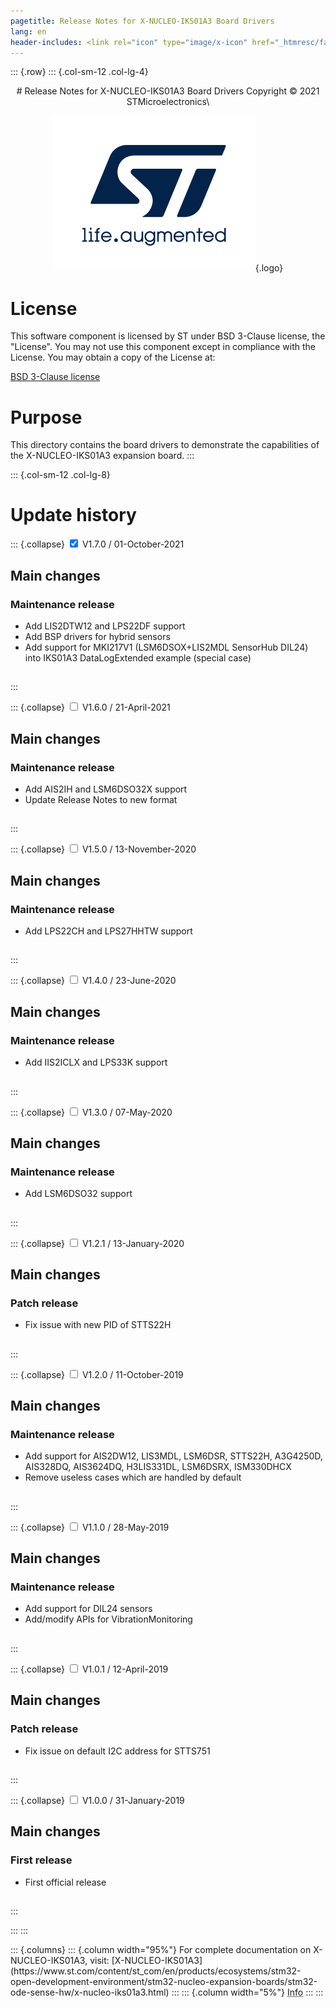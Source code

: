 ```yaml
---
pagetitle: Release Notes for X-NUCLEO-IKS01A3 Board Drivers
lang: en
header-includes: <link rel="icon" type="image/x-icon" href="_htmresc/favicon.png" />
---
```


::: {.row}
::: {.col-sm-12 .col-lg-4}

<center>
# Release Notes for X-NUCLEO-IKS01A3 Board Drivers
Copyright &copy; 2021 STMicroelectronics\

[![ST logo](_htmresc/st_logo_2020.png)](https://www.st.com){.logo}
</center>

# License

This software component is licensed by ST under BSD 3-Clause license, the "License".
You may not use this component except in compliance with the License. You may obtain a copy of the License at:

[BSD 3-Clause license](https://opensource.org/licenses/BSD-3-Clause)

# Purpose

This directory contains the board drivers to demonstrate the capabilities of the X-NUCLEO-IKS01A3 expansion board.
:::

::: {.col-sm-12 .col-lg-8}
# Update history

::: {.collapse}
<input type="checkbox" id="collapse-section10" checked aria-hidden="true">
<label for="collapse-section10" aria-hidden="true">V1.7.0 / 01-October-2021</label>
<div>			

## Main changes

### Maintenance release

- Add LIS2DTW12 and LPS22DF support
- Add BSP drivers for hybrid sensors
- Add support for MKI217V1 (LSM6DSOX+LIS2MDL SensorHub DIL24) into IKS01A3 DataLogExtended example (special case)

##

</div>
:::

::: {.collapse}
<input type="checkbox" id="collapse-section9" aria-hidden="true">
<label for="collapse-section9" aria-hidden="true">V1.6.0 / 21-April-2021</label>
<div>			

## Main changes

### Maintenance release

- Add AIS2IH and LSM6DSO32X support
- Update Release Notes to new format

##

</div>
:::

::: {.collapse}
<input type="checkbox" id="collapse-section8" aria-hidden="true">
<label for="collapse-section8" aria-hidden="true">V1.5.0 / 13-November-2020</label>
<div>			

## Main changes

### Maintenance release

- Add LPS22CH and LPS27HHTW support

##

</div>
:::

::: {.collapse}
<input type="checkbox" id="collapse-section7" aria-hidden="true">
<label for="collapse-section7" aria-hidden="true">V1.4.0 / 23-June-2020</label>
<div>			

## Main changes

### Maintenance release

- Add IIS2ICLX and LPS33K support

##

</div>
:::

::: {.collapse}
<input type="checkbox" id="collapse-section6" aria-hidden="true">
<label for="collapse-section6" aria-hidden="true">V1.3.0 / 07-May-2020</label>
<div>			

## Main changes

### Maintenance release

- Add LSM6DSO32 support

##

</div>
:::

::: {.collapse}
<input type="checkbox" id="collapse-section5" aria-hidden="true">
<label for="collapse-section5" aria-hidden="true">V1.2.1 / 13-January-2020</label>
<div>			

## Main changes

### Patch release

- Fix issue with new PID of STTS22H

##

</div>
:::

::: {.collapse}
<input type="checkbox" id="collapse-section4" aria-hidden="true">
<label for="collapse-section4" aria-hidden="true">V1.2.0 / 11-October-2019</label>
<div>			

## Main changes

### Maintenance release

- Add support for AIS2DW12, LIS3MDL, LSM6DSR, STTS22H, A3G4250D, AIS328DQ, AIS3624DQ, H3LIS331DL, LSM6DSRX, ISM330DHCX
- Remove useless cases which are handled by default

##

</div>
:::

::: {.collapse}
<input type="checkbox" id="collapse-section3" aria-hidden="true">
<label for="collapse-section3" aria-hidden="true">V1.1.0 / 28-May-2019</label>
<div>			

## Main changes

### Maintenance release

- Add support for DIL24 sensors
- Add/modify APIs for VibrationMonitoring

##

</div>
:::

::: {.collapse}
<input type="checkbox" id="collapse-section2" aria-hidden="true">
<label for="collapse-section2" aria-hidden="true">V1.0.1 / 12-April-2019</label>
<div>			

## Main changes

### Patch release

- Fix issue on default I2C address for STTS751

##

</div>
:::

::: {.collapse}
<input type="checkbox" id="collapse-section1" aria-hidden="true">
<label for="collapse-section1" aria-hidden="true">V1.0.0 / 31-January-2019</label>
<div>			

## Main changes

### First release

- First official release

##

</div>
:::

:::
:::

<footer class="sticky">
::: {.columns}
::: {.column width="95%"}
For complete documentation on X-NUCLEO-IKS01A3,
visit:
[X-NUCLEO-IKS01A3](https://www.st.com/content/st_com/en/products/ecosystems/stm32-open-development-environment/stm32-nucleo-expansion-boards/stm32-ode-sense-hw/x-nucleo-iks01a3.html)
:::
::: {.column width="5%"}
<abbr title="Based on template cx566953 version 2.0">Info</abbr>
:::
:::
</footer>
